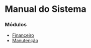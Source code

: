 # Manual do Sistema

### Módulos
* [Financeiro](/modules/Financeiro/)
* [Manutenção](/modules/Manutencao/)